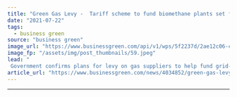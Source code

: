 ```yaml
---
title: "Green Gas Levy -  Tariff scheme to fund biomethane plants set for autumn launch"
date: "2021-07-22"
tags: 
  - business green
source: "business green"
image_url: "https://www.businessgreen.com/api/v1/wps/5f2237d/2ae12c06-c0ec-4c24-aad7-284019dc9828/4/anaerobic-digestion-plant-185x114.jpeg"
image_fp: "/assets/img/post_thumbnails/59.jpeg"
lead: "
 Government confirms plans for levy on gas suppliers to help fund grid-connected anaerobic digestion (AD) plants around Britain ..."
article_url: "https://www.businessgreen.com/news/4034852/green-gas-levy-tariff-scheme-fund-biomethane-plants-set-autumn-launch"
---
```


---
